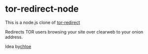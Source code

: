# tor-redirect-node

This is a node.js clone of [tor-redirect](https://github.com/redpois0n/tor-redirect)

Redirects TOR users browsing your site over clearweb to your onion address.

Idea by[chloe](https://github.com/intchloe)

  
